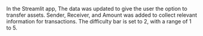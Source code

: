 In the Streamlit app, The data was updated to give the user the option to transfer assets.
Sender, Receiver, and Amount was added to collect relevant information for transactions.
The difficulty bar is set to 2, with a range of 1 to 5.
